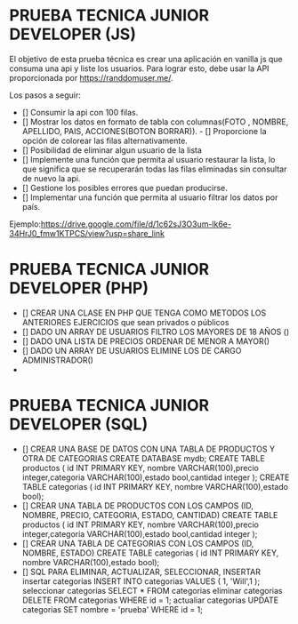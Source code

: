 # PRUEBA TECNICA JUNIOR DEVELOPER (JS)

El objetivo de esta prueba técnica es crear una aplicación en vanilla js que consuma una api y liste los usuarios.
Para lograr esto, debe usar la API proporcionada por https://randdomuser.me/.

Los pasos a seguir:

- [] Consumir la api con 100 filas.
- [] Mostrar los datos en formato de tabla con columnas(FOTO , NOMBRE, APELLIDO, PAIS, ACCIONES(BOTON BORRAR)).
- [] Proporcione la opción de colorear las filas alternativamente.
- [] Posibilidad de eliminar algun usuario de la lista
- [] Implemente una función que permita al usuario restaurar la lista, lo que significa que se recuperarán todas las filas eliminadas sin consultar de nuevo la api.
- [] Gestione los posibles errores que puedan producirse.
- [] Implementar una función que permita al usuario filtrar los datos por país.


Ejemplo:https://drive.google.com/file/d/1c62sJ3O3um-lk6e-34HrJ0_fmw1KTPCS/view?usp=share_link

# PRUEBA TECNICA JUNIOR DEVELOPER (PHP)
- [] CREAR UNA CLASE EN PHP QUE TENGA COMO METODOS LOS ANTERIORES EJERCICIOS que sean privados o públicos
- [] DADO UN ARRAY DE USUARIOS FILTRO LOS MAYORES DE 18 AÑOS ()
- [] DADO UNA LISTA DE PRECIOS ORDENAR DE MENOR A MAYOR()
- [] DADO UN ARRAY DE USUARIOS ELIMINE LOS DE CARGO ADMINISTRADOR()
- 


# PRUEBA TECNICA JUNIOR DEVELOPER (SQL)
- [] CREAR UNA BASE DE DATOS CON UNA TABLA DE PRODUCTOS Y OTRA DE CATEGORIAS
    CREATE DATABASE mydb;
    CREATE TABLE productos ( id INT PRIMARY KEY, nombre VARCHAR(100),precio integer,categoria VARCHAR(100),estado bool,cantidad integer );
    CREATE TABLE categorias ( id INT PRIMARY KEY, nombre VARCHAR(100),estado bool);
- [] CREAR UNA TABLA DE PRODUCTOS CON LOS CAMPOS (ID, NOMBRE, PRECIO, CATEGORIA, ESTADO, CANTIDAD)
    CREATE TABLE productos ( id INT PRIMARY KEY, nombre VARCHAR(100),precio integer,categoria VARCHAR(100),estado bool,cantidad integer );
- [] CREAR UNA TABLA DE CATEGORIAS CON LOS CAMPOS (ID, NOMBRE, ESTADO)
    CREATE TABLE categorias ( id INT PRIMARY KEY, nombre VARCHAR(100),estado bool);
- [] SQL PARA ELIMINAR, ACTUALIZAR, SELECCIONAR, INSERTAR
    insertar categorias
    INSERT INTO categorias VALUES ( 1, 'Will',1 );
    seleccionar categorias
    SELECT * FROM categorias
    eliminar categorias
    DELETE FROM categorias WHERE id = 1;
    actualiar categorias
    UPDATE categorias SET nombre = 'prueba' WHERE id = 1;






